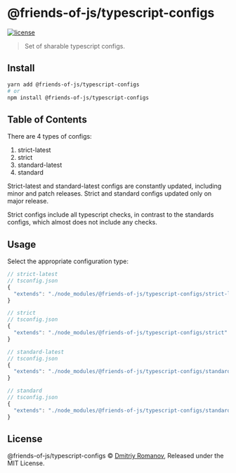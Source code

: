 # @friends-of-js/typescript-configs

[![license](https://img.shields.io/github/license/friends-of-js/typescripts-configs.svg)](LICENSE)

> Set of sharable typescript configs.

## Install

```sh
yarn add @friends-of-js/typescript-configs
# or
npm install @friends-of-js/typescript-configs
```

## Table of Contents

There are 4 types of configs:

1. strict-latest
1. strict
1. standard-latest
1. standard

Strict-latest and standard-latest configs are constantly updated,
including minor and patch releases.
Strict and standard configs updated only on major release.

Strict configs include all typescript checks,
in contrast to the standards configs,
which almost does not include any checks.

## Usage

Select the appropriate configuration type:

```js
// strict-latest
// tsconfig.json
{
  "extends": "./node_modules/@friends-of-js/typescript-configs/strict-latest"
}
```

```js
// strict
// tsconfig.json
{
  "extends": "./node_modules/@friends-of-js/typescript-configs/strict"
}
```

```js
// standard-latest
// tsconfig.json
{
  "extends": "./node_modules/@friends-of-js/typescript-configs/standard-latest"
}
```

```js
// standard
// tsconfig.json
{
  "extends": "./node_modules/@friends-of-js/typescript-configs/standard"
}
```

## License

@friends-of-js/typescript-configs © [Dmitriy Romanov](https://github.com/noldors),
Released under the MIT License.
